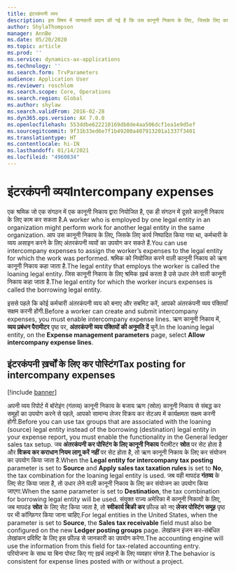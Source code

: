 ```yaml
---
title: इंटरकंपनी व्यय
description: इस विषय में जानकारी प्रदान की गई है कि उस कानूनी निकाय के लिए, जिसके लिए कार्य निष्पादित किया गया था, कर्मचारी के व्यय असाइन करने के लिए अंतरकंपनी व्ययों का कैसे उपयोग करें.
author: ShylaThompson
manager: AnnBe
ms.date: 05/20/2020
ms.topic: article
ms.prod: ''
ms.service: dynamics-ax-applications
ms.technology: ''
ms.search.form: TrvParameters
audience: Application User
ms.reviewer: roschlom
ms.search.scope: Core, Operations
ms.search.region: Global
ms.author: shylaw
ms.search.validFrom: 2016-02-28
ms.dyn365.ops.version: AX 7.0.0
ms.openlocfilehash: 553ddbe622210169db8de4aa506dcf1ea1e9d5ef
ms.sourcegitcommit: 9f31b33ed6e7f1b49200a407913201a1337f3401
ms.translationtype: HT
ms.contentlocale: hi-IN
ms.lasthandoff: 01/14/2021
ms.locfileid: "4960834"
---
```

# <a name="intercompany-expenses"></a><span data-ttu-id="34745-103">इंटरकंपनी व्यय</span><span class="sxs-lookup"><span data-stu-id="34745-103">Intercompany expenses</span></span>

<span data-ttu-id="34745-104">एक श्रमिक जो एक संगठन में एक कानूनी निकाय द्वारा नियोजित है, एक ही संगठन में दूसरे कानूनी निकाय के लिए काम कर सकता है.</span><span class="sxs-lookup"><span data-stu-id="34745-104">A worker who is employed by one legal entity in an organization might perform work for another legal entity in the same organization.</span></span> <span data-ttu-id="34745-105">आप उस कानूनी निकाय के लिए, जिसके लिए कार्य निष्पादित किया गया था, कर्मचारी के व्यय असाइन करने के लिए अंतरकंपनी व्ययों का उपयोग कर सकते हैं.</span><span class="sxs-lookup"><span data-stu-id="34745-105">You can use intercompany expenses to assign the worker’s expenses to the legal entity for which the  work was performed.</span></span> <span data-ttu-id="34745-106">श्रमिक को नियोजित करने वाली कानूनी निकाय को ऋण कानूनी निकाय कहा जाता है.</span><span class="sxs-lookup"><span data-stu-id="34745-106">The legal entity that employs the worker is called the loaning legal entity.</span></span> <span data-ttu-id="34745-107">जिस कानूनी निकाय के लिए श्रमिक ख़र्च करता है उसे उधार लेने वाली कानूनी निकाय कहा जाता है.</span><span class="sxs-lookup"><span data-stu-id="34745-107">The legal entity for which the worker incurs expenses is called the borrowing legal entity.</span></span> 

<span data-ttu-id="34745-108">इससे पहले कि कोई कर्मचारी अंतरकंपनी व्यय को बनाए और सबमिट करें, आपको अंतरकंपनी व्यय पंक्तियाँ सक्षम करनी होंगी.</span><span class="sxs-lookup"><span data-stu-id="34745-108">Before a worker can create and submit intercompany expenses, you must enable intercompany expense lines.</span></span> <span data-ttu-id="34745-109">ऋण कानूनी निकाय में, **व्यय प्रबंधन पैरामीटर** पृष्ठ पर, **अंतरकंपनी व्यय पंक्तियों की अनुमति दें** चुनें.</span><span class="sxs-lookup"><span data-stu-id="34745-109">In the loaning legal entity, on the **Expense management parameters** page, select **Allow intercompany expense lines**.</span></span> 

## <a name="tax-posting-for-intercompany-expenses"></a><span data-ttu-id="34745-110">इंटरकंपनी ख़र्चों के लिए कर पोस्टिंग</span><span class="sxs-lookup"><span data-stu-id="34745-110">Tax posting for intercompany expenses</span></span>

[!include [banner](../includes/banner.md)]

<span data-ttu-id="34745-111">अपनी व्यय रिपोर्ट में बॉरोइंग (गंतव्य) कानूनी निकाय के बजाय ऋण (स्रोत) कानूनी निकाय से संबद्ध कर समूहों का उपयोग करने से पहले, आपको सामान्य लेजर विक्रय कर सेटअप में कार्यक्षमता सक्षम करनी होगी.</span><span class="sxs-lookup"><span data-stu-id="34745-111">Before you can use tax groups that are associated with the loaning (source) legal entity instead of the borrowing (destination) legal entity in your expense report, you must enable the functionality in the General ledger sales tax setup.</span></span> <span data-ttu-id="34745-112">जब **अंतरकंपनी कर पोस्टिंग के लिए कानूनी निकाय** पैरामीटर **स्रोत** पर सेट होता है और **विक्रय कर कराधान नियम लागू करें** **नहीं** पर सेट होता है, तो ऋण कानूनी निकाय के लिए कर संयोजन का उपयोग किया जाता है.</span><span class="sxs-lookup"><span data-stu-id="34745-112">When the **Legal entity for intercompany tax posting** parameter is set to **Source** and **Apply sales tax taxation rules** is set to **No**, the tax combination for the loaning legal entity is used.</span></span> <span data-ttu-id="34745-113">जब वही मापदंड **गंतव्य** के लिए सेट किया जाता है, तो उधार लेने वाली कानूनी निकाय के लिए कर संयोजन का उपयोग किया जाएगा.</span><span class="sxs-lookup"><span data-stu-id="34745-113">When the same parameter is set to **Destination**, the tax combination for borrowing legal entity will be used.</span></span> <span data-ttu-id="34745-114">संयुक्त राज्य अमेरिका में कानूनी निकायों के लिए, जब मापदंड **स्रोत** के लिए सेट किया जाता है, तो **स्वीकार्य बिक्री कर** फ़ील्ड को नए **लेजर पोस्टिंग समूह** पृष्ठ पर भी कॉन्फ़िगर किया जाना चाहिए.</span><span class="sxs-lookup"><span data-stu-id="34745-114">For legal entities in the United States, when the parameter is set to **Source**, the **Sales tax receivable** field must also be configured on the new **Ledger posting groups** page.</span></span> <span data-ttu-id="34745-115">लेखांकन इंजन कर-संबंधित लेखांकन प्रविष्टि के लिए इस फ़ील्ड से जानकारी का उपयोग करेगा.</span><span class="sxs-lookup"><span data-stu-id="34745-115">The accounting engine will use the information from this field for tax-related accounting entry.</span></span>   
<span data-ttu-id="34745-116">परियोजना के साथ या बिना पोस्ट किए गए ख़र्च लाइनों के लिए व्यवहार संगत है.</span><span class="sxs-lookup"><span data-stu-id="34745-116">The behavior is consistent for expense lines posted with or without a project.</span></span>  
